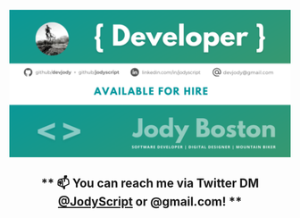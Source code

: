 ![](header.png)
<h2 align="center">** 📫 You can reach me via Twitter DM <a href="https://twitter.com/JodyScript">@JodyScript</a> or @gmail.com! **</h2>

<!--
**devjody/devjody** is a ✨ _special_ ✨ repository because its `README.md` (this file) appears on your GitHub profile.-->
